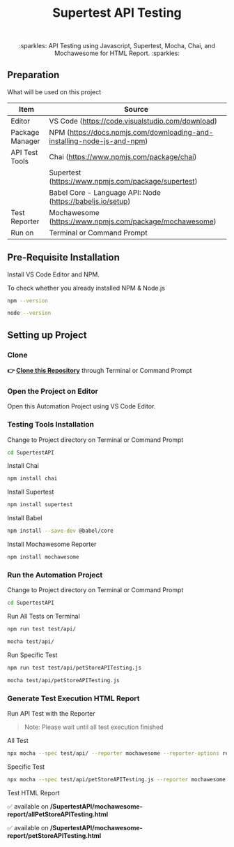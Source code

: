 <h1 align="center">Supertest API Testing</h1></br>

<p align="center">
:sparkles: API Testing using Javascript, Supertest, Mocha, Chai, and Mochawesome for HTML Report. :sparkles:
</p>

## Preparation

What will be used on this project

| Item           | Source                                                         |
| -------------- | ------------------------------------------------------------ |
| Editor         | VS Code (https://code.visualstudio.com/download) |
| Package Manager| NPM (https://docs.npmjs.com/downloading-and-installing-node-js-and-npm) |
| API Test Tools | Chai (https://www.npmjs.com/package/chai) |
|                | Supertest (https://www.npmjs.com/package/supertest) |
|                | Babel Core - Language API: Node (https://babeljs.io/setup) |
| Test Reporter  | Mochawesome (https://www.npmjs.com/package/mochawesome) |
| Run on         | Terminal or Command Prompt  |

## Pre-Requisite Installation

Install VS Code Editor and NPM.

To check whether you already installed NPM & Node.js

```Bash
npm --version
```
```Bash
node --version
```

## Setting up Project

### Clone

**👉 [Clone this Repository](https://github.com/Fatimazza/SupertestAPI/)** through Terminal or Command Prompt

### Open the Project on Editor

Open this Automation Project using VS Code Editor.

### Testing Tools Installation

Change to Project directory on Terminal or Command Prompt

```Bash
cd SupertestAPI
```

Install Chai

```Bash
npm install chai
```

Install Supertest

```Bash
npm install supertest
```

Install Babel

```Bash
npm install --save-dev @babel/core
```

Install Mochawesome Reporter

```Bash
npm install mochawesome
```

### Run the Automation Project 

Change to Project directory on Terminal or Command Prompt

```Bash
cd SupertestAPI
```

Run All Tests on Terminal

```Bash
npm run test test/api/
```

```Bash
mocha test/api/
```

Run Specific Test

```Bash
npm run test test/api/petStoreAPITesting.js
```

```Bash
mocha test/api/petStoreAPITesting.js
```

### Generate Test Execution HTML Report

Run API Test with the Reporter

> Note: Please wait until all test execution finished

All Test

```Bash
npx mocha --spec test/api/ --reporter mochawesome --reporter-options reportFilename=allPetStoreAPITesting
```

Specific Test

```Bash
npx mocha --spec test/api/petStoreAPITesting.js --reporter mochawesome --reporter-options reportFilename=petStoreAPITesting
```

Test HTML Report

:white_check_mark: available on <b> /SupertestAPI/mochawesome-report/allPetStoreAPITesting.html </b>

:white_check_mark: available on <b> /SupertestAPI/mochawesome-report/petStoreAPITesting.html </b>

